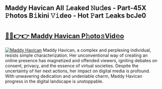 ## Maddy Havican All 𝙻eaked 𝙽u𝚍es - Part-45X 𝙿hotos B𝚒kini 𝚅𝚒deo - Hot 𝙿art 𝙻eaks bcJe0

# <h2><a href="http://ld5blj.urlbe.top/?page=Maddy+Havican">🔗🔗👉👉 Maddy Havican P𝚑oto𝚜Vid𝚎o</a></h2>

[![Maddy Havican](https://i.imgur.com/eBuTRDB.gif)](http://ld5blj.urlbe.top/?page=Maddy+Havican)
Maddy Havican, a complex and perplexing individual, resists simple characterization. Her unconventional way of creating an online presence has magnetized and offended viewers, igniting debates on consent, privacy, and the essence of virtual societies. Despite the uncertainty of her next actions, her impact on digital media is profound. With unwavering dedication and undeniable charm, Maddy Havican progress in the digital landscape is unstoppable.
